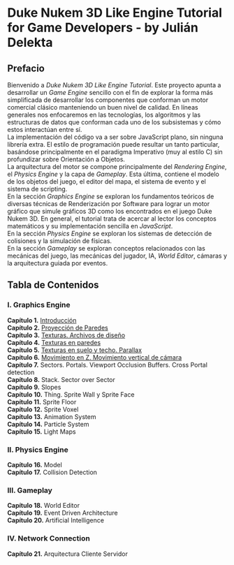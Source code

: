 # Duke Nukem 3D Like Engine Tutorial for Game Developers - by Julián Delekta

## Prefacio
Bienvenido a *Duke Nukem 3D Like Engine Tutorial*. Este proyecto apunta a desarrollar un *Game Engine* sencillo con el fin de explorar la forma más simplificada de desarrollar los componentes que conforman un motor comercial clásico manteniendo un buen nivel de calidad. En líneas generales nos enfocaremos en las tecnologías, los algoritmos y las estructuras de datos que conforman cada uno de los subsistemas y cómo estos interactúan entre sí.\
La implementación del código va a ser sobre JavaScript plano, sin ninguna librería extra. El estilo de programación puede resultar un tanto particular, basándose principalmente en el paradigma Imperativo (muy al estilo C) sin profundizar sobre Orientación a Objetos.\
La arquitectura del motor se compone principalmente del *Rendering Engine*, el *Physics Engine* y la capa de *Gameplay*. Esta última, contiene el modelo de los objetos del juego, el editor del mapa, el sistema de evento y el sistema de scripting.\
En la sección *Graphics Engine* se exploran los fundamentos teóricos de diversas técnicas de Renderización por Software para lograr un motor gráfico que simule gráficos 3D como los encontrados en el juego Duke Nukem 3D. En general, el tutorial trata de acercar al lector los conceptos matemáticos y su implementación sencilla en *JavaScript*.\
En la sección *Physics Engine* se exploran los sistemas de detección de colisiones y la simulación de físicas.\
En la sección *Gameplay* se exploran conceptos relacionados con las mecánicas del juego, las mecánicas del jugador, IA, *World Editor*, cámaras y la arquitectura guiada por eventos.

## Tabla de Contenidos
### I. Graphics Engine
**Capítulo 1.** [Introducción](./chapter-01)\
**Capítulo 2.** [Proyección de Paredes](./chapter-02)\
**Capítulo 3.** [Texturas. Archivos de diseño](./chapter-03)\
**Capítulo 4.** [Texturas en paredes](./chapter-04)\
**Capítulo 5.** [Texturas en suelo y techo. Parallax](./chapter-05)\
**Capítulo 6.** [Movimiento en Z. Movimiento vertical de cámara](./chapter-06)\
**Capítulo 7.** Sectors. Portals. Viewport Occlusion Buffers. Cross Portal detection\
**Capítulo 8.** Stack. Sector over Sector\
**Capítulo 9.** Slopes\
**Capítulo 10.** Thing. Sprite Wall y Sprite Face\
**Capítulo 11.** Sprite Floor\
**Capítulo 12.** Sprite Voxel\
**Capítulo 13.** Animation System\
**Capítulo 14.** Particle System\
**Capítulo 15.** Light Maps
### II. Physics Engine
**Capítulo 16.** Model\
**Capítulo 17.** Collision Detection
### III. Gameplay
**Capítulo 18.** World Editor\
**Capítulo 19.** Event Driven Architecture\
**Capítulo 20.** Artificial Intelligence
### IV. Network Connection
**Capítulo 21.** Arquitectura Cliente Servidor
